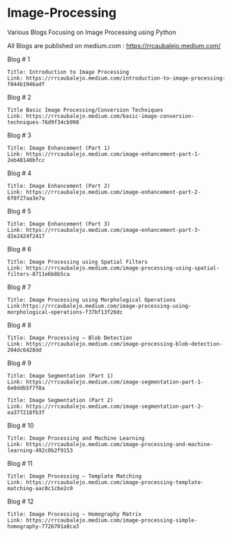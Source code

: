 # Image-Processing

Various Blogs Focusing on Image Processing using Python

All Blogs are published on medium.com : https://rrcaubalejo.medium.com/

Blog # 1

    Title: Introduction to Image Processing
    Link: https://rrcaubalejo.medium.com/introduction-to-image-processing-f044b1946adf
    
Blog # 2

    Title Basic Image Processing/Conversion Techniques
    Link: https://rrcaubalejo.medium.com/basic-image-conversion-techniques-76d9f34cb998
    
Blog # 3

    Title: Image Enhancement (Part 1)
    Link: https://rrcaubalejo.medium.com/image-enhancement-part-1-2eb48140bfcc
    
Blog # 4

    Title: Image Enhancement (Part 2)
    Link: https://rrcaubalejo.medium.com/image-enhancement-part-2-6f0f27aa3e7a
    
Blog # 5

    Title: Image Enhancement (Part 3)
    Link: https://rrcaubalejo.medium.com/image-enhancement-part-3-d2e2424f2417
    
Blog # 6

    Title: Image Processing using Spatial Filters
    Link: https://rrcaubalejo.medium.com/image-processing-using-spatial-filters-8711e6b8b5ca
    
Blog # 7

    Title: Image Processing using Morphological Operations
    Link:https://rrcaubalejo.medium.com/image-processing-using-morphological-operations-f37bf13f26dc
    
Blog # 8

    Title: Image Processing – Blob Detection
    Link: https://rrcaubalejo.medium.com/image-processing-blob-detection-204dc6428dd
    
Blog # 9

    Title: Image Segmentation (Part 1)
    Link: https://rrcaubalejo.medium.com/image-segmentation-part-1-6e0ddb5f7f8a
    
    Title: Image Segmentation (Part 2)
    Link: https://rrcaubalejo.medium.com/image-segmentation-part-2-ea377218fb3f

Blog # 10

    Title: Image Processing and Machine Learning
    Link: https://rrcaubalejo.medium.com/image-processing-and-machine-learning-492c0b2f9153
    
Blog # 11

    Title: Image Processing – Template Matching
    Link: https://rrcaubalejo.medium.com/image-processing-template-matching-aac0c1cbe2c0
    
Blog # 12

    Title: Image Processing – Homography Matrix
    Link: https://rrcaubalejo.medium.com/image-processing-simple-homography-7726701a8ca3
